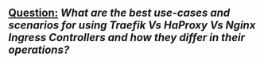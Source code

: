## <ins>Question:</ins> <i>What are the best use-cases and scenarios for using Traefik Vs HaProxy Vs Nginx Ingress Controllers and how they differ in their operations?</i>



